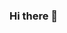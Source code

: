### Hi there 👋

<!--
**Andresmantilla04/Andresmantilla04** is a ✨ _special_ ✨ repository because its `README.md` (this file) appears on your GitHub profile.

Here are some ideas to get you started:
![Andrés David Mantilla Sánchez](https://github.com/Andresmantilla04/Andresmantilla04/assets/119468984/60c209b1-0838-491c-ac88-fb315e3c2aa7)

- 🔭 I’m currently working on ...
- 🌱 I’m currently learning ...
- 👯 I’m looking to collaborate on ...
- 🤔 I’m looking for help with ...
- 💬 Ask me about ...
- 📫 How to reach me: ...
- 😄 Pronouns: ...
- ⚡ Fun fact: ...
-->
